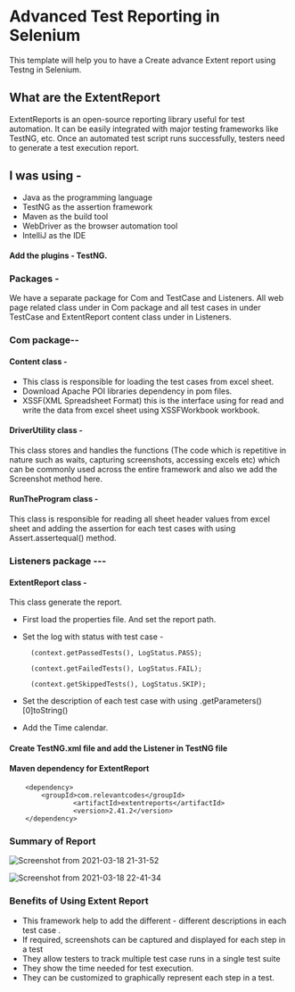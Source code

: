# Advanced Test Reporting in Selenium
This template will help you to have a Create advance Extent report using Testng in Selenium.
## What are the ExtentReport
ExtentReports is an open-source reporting library useful for test automation. It can be easily integrated with major testing frameworks like TestNG, etc. Once an automated test script runs successfully, testers need to generate a test execution report.

## I was using - 
* Java as the programming language
* TestNG as the assertion framework
* Maven as the build tool
* WebDriver as the browser automation tool
* IntelliJ as the IDE

#### Add the plugins - TestNG.
### Packages - 
We have a separate package for Com and TestCase and Listeners. All web page related class  under in Com package and all test cases  in under TestCase and ExtentReport content class under in Listeners. 
### Com package--
#### Content class - 
* This class is responsible for loading the test cases from excel sheet.
* Download Apache POI libraries dependency in pom files.
* XSSF(XML Spreadsheet Format) this is the interface using for read and write the data from excel sheet using XSSFWorkbook workbook.

#### DriverUtility class -
 This class stores and handles the functions (The code which is repetitive in nature such as waits, capturing screenshots, accessing excels etc) which can be commonly used across the entire framework and also we add the Screenshot method here.
#### RunTheProgram class -
 This class is responsible for reading all sheet header values from excel sheet and  adding the assertion for each test cases with using Assert.assertequal() method.
### Listeners package ---
#### ExtentReport class - 
This class generate the report.
* First load the properties file. And set the report path.
* Set the log with status with test case - 

		(context.getPassedTests(), LogStatus.PASS);
		
		(context.getFailedTests(), LogStatus.FAIL);
		
		(context.getSkippedTests(), LogStatus.SKIP);
* Set the description of each test case with using .getParameters()[0]toString()
* Add the Time calendar.

#### Create TestNG.xml file and add the Listener in TestNG file
	
<listeners>
   <listener class-name="Listeners.ExtentReport"/>
</listeners>

#### Maven dependency for ExtentReport
		<dependency>
			<groupId>com.relevantcodes</groupId>
		            <artifactId>extentreports</artifactId>
		            <version>2.41.2</version>
		</dependency>


### Summary of Report
![Screenshot from 2021-03-18 21-31-52](https://user-images.githubusercontent.com/43197101/111680081-dacf3400-8847-11eb-8be8-2cc1165fc9db.png)

![Screenshot from 2021-03-18 22-41-34](https://user-images.githubusercontent.com/43197101/111680123-e4f13280-8847-11eb-929f-f911d8ec0bcb.png)




### Benefits of Using Extent Report
* This framework help to add the different - different  descriptions in each test case .
* If required, screenshots can be captured and displayed for each step in a test
* They allow testers to track multiple test case runs in a single test suite
* They show the time needed for test execution.
* They can be customized to graphically represent each step in a test.


